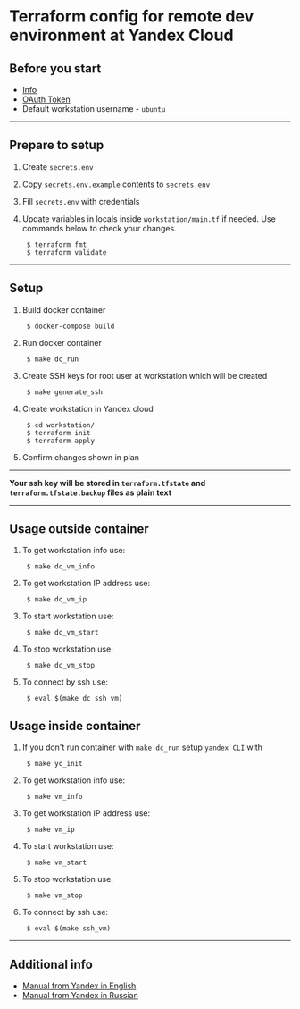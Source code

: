# Terraform config for remote dev environment at Yandex Cloud

## Before you start

- [Info](https://cloud.yandex.com/en-ru/docs/solutions/infrastructure-management/terraform-quickstart#before-you-begin)
- [OAuth Token](https://cloud.yandex.com/en-ru/docs/iam/concepts/authorization/oauth-token)
- Default workstation username - `ubuntu`

***

## Prepare to setup

1. Create `secrets.env`

1. Copy `secrets.env.example` contents to `secrets.env`

1. Fill `secrets.env` with credentials

1. Update variables in locals inside `workstation/main.tf` if needed. Use commands below to check your changes.

        $ terraform fmt
        $ terraform validate

***

## Setup

1. Build docker container

        $ docker-compose build

1. Run docker container

        $ make dc_run

1. Create SSH keys for root user at workstation which will be created

        $ make generate_ssh

1. Create workstation in Yandex cloud

        $ cd workstation/
        $ terraform init
        $ terraform apply

1. Confirm changes shown in plan

***

**Your ssh key will be stored in `terraform.tfstate` and `terraform.tfstate.backup` files as plain text**

***

## Usage outside container

1. To get workstation info use:

        $ make dc_vm_info

1. To get workstation IP address use:

        $ make dc_vm_ip

1. To start workstation use:

        $ make dc_vm_start

1. To stop workstation use:

        $ make dc_vm_stop

1. To connect by ssh use:

        $ eval $(make dc_ssh_vm)

## Usage inside container

1. If you don't run container with `make dc_run` setup `yandex CLI` with

        $ make yc_init

1. To get workstation info use:

        $ make vm_info

1. To get workstation IP address use:

        $ make vm_ip

1. To start workstation use:

        $ make vm_start

1. To stop workstation use:

        $ make vm_stop

1. To connect by ssh use:

        $ eval $(make ssh_vm)

***

## Additional info

- [Manual from Yandex in English](https://cloud.yandex.com/en-ru/docs/solutions/infrastructure-management/terraform-quickstart)
- [Manual from Yandex in Russian](https://cloud.yandex.ru/docs/solutions/infrastructure-management/terraform-quickstart)
